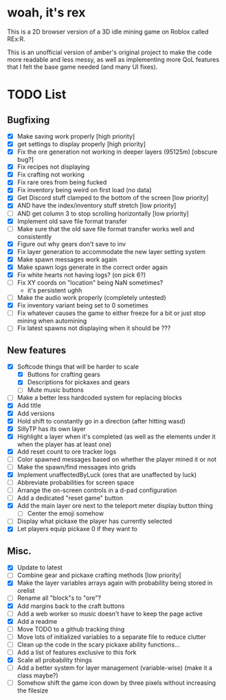 # woah, it's rex
This is a 2D browser version of a 3D idle mining game on Roblox called REx:R.

This is an unofficial version of amber's original project to make the code more readable and less messy, as well as implementing more QoL features that I felt the base game needed (and many UI fixes).

# TODO List

## Bugfixing
- [x] Make saving work properly \[high priority\]
- [x] get settings to display properly \[high priority\]
- [x] Fix the ore generation not working in deeper layers (95125m) \[obscure bug?\]
- [x] Fix recipes not displaying
- [x] Fix crafting not working
- [x] Fix rare ores from being fucked
- [x] Fix inventory being weird on first load (no data)
- [x] Get Discord stuff clamped to the bottom of the screen \[low priority\]
- [x] AND have the index/inventory stuff stretch \[low priority\]
- [ ] AND get column 3 to stop scrolling horizontally \[low priority\]
- [x] Implement old save file format transfer
- [ ] Make sure that the old save file format transfer works well and consistently
- [x] Figure out why gears don't save to inv
- [x] Fix layer generation to accommodate the new layer setting system
- [x] Make spawn messages work again
- [x] Make spawn logs generate in the correct order again
- [x] Fix white hearts not having logs? (on pick 6?)
- [ ] Fix XY coords on "location" being NaN sometimes?
  - it's persistent ughh
- [ ] Make the audio work properly (completely untested)
- [x] Fix inventory variant being set to 0 sometimes
- [ ] Fix whatever causes the game to either freeze for a bit or just stop mining when automining
- [ ] Fix latest spawns not displaying when it should be ???

## New features
- [x] Softcode things that will be harder to scale
  - [x] Buttons for crafting gears
  - [x] Descriptions for pickaxes and gears
  - [ ] Mute music buttons
- [ ] Make a better less hardcoded system for replacing blocks
- [x] Add title
- [x] Add versions
- [x] Hold shift to constantly go in a direction (after hitting wasd)
- [x] SillyTP has its own layer
- [x] Highlight a layer when it's completed (as well as the elements under it when the player has at least one)
- [x] Add reset count to ore tracker logs
- [ ] Color spawned messages based on whether the player mined it or not
- [ ] Make the spawn/find messages into grids
- [x] Implement unaffectedByLuck (ores that are unaffected by luck)
- [ ] Abbreviate probabilities for screen space
- [ ] Arrange the on-screen controls in a d-pad configuration
- [ ] Add a dedicated "reset game" button
- [x] Add the main layer ore next to the teleport meter display button thing
  - [ ] Center the emoji somehow
- [ ] Display what pickaxe the player has currently selected
- [x] Let players equip pickaxe 0 if they want to

## Misc.
- [x] Update to latest
- [ ] Combine gear and pickaxe crafting methods \[low priority\]
- [x] Make the layer variables arrays again with probability being stored in orelist
- [ ] Rename all "block"s to "ore"?
- [x] Add margins back to the craft buttons
- [ ] Add a web worker so music doesn't have to keep the page active
- [x] Add a readme
- [ ] Move TODO to a github tracking thing
- [ ] Move lots of initialized variables to a separate file to reduce clutter
- [ ] Clean up the code in the scary pickaxe ability functions...
- [ ] Add a list of features exclusive to this fork
- [x] Scale all probability things
- [ ] Add a better system for layer management (variable-wise) (make it a class maybe?)
- [ ] Somehow shift the game icon down by three pixels without increasing the filesize
